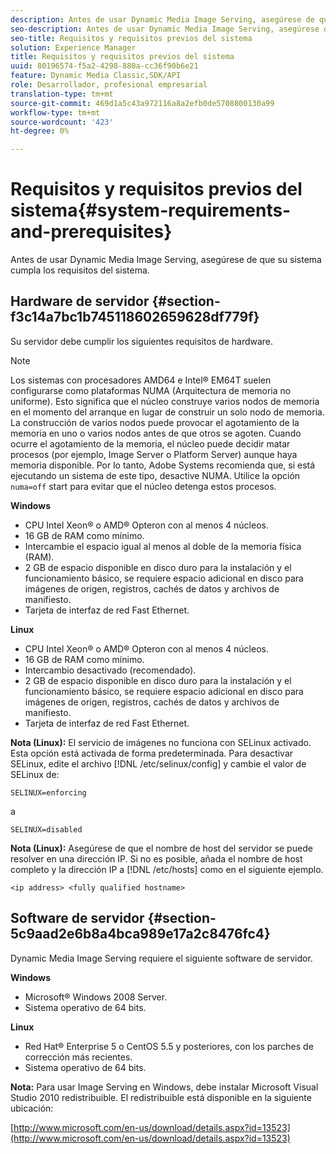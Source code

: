 ```yaml
---
description: Antes de usar Dynamic Media Image Serving, asegúrese de que su sistema cumpla los requisitos del sistema.
seo-description: Antes de usar Dynamic Media Image Serving, asegúrese de que su sistema cumpla los requisitos del sistema.
seo-title: Requisitos y requisitos previos del sistema
solution: Experience Manager
title: Requisitos y requisitos previos del sistema
uuid: 80196574-f5a2-4298-880a-cc36f90b6e21
feature: Dynamic Media Classic,SDK/API
role: Desarrollador, profesional empresarial
translation-type: tm+mt
source-git-commit: 469d1a5c43a972116a8a2efb0de5708800130a99
workflow-type: tm+mt
source-wordcount: '423'
ht-degree: 0%

---
```



# Requisitos y requisitos previos del sistema{#system-requirements-and-prerequisites}

Antes de usar Dynamic Media Image Serving, asegúrese de que su sistema cumpla los requisitos del sistema.

## Hardware de servidor {#section-f3c14a7bc1b745118602659628df779f}

Su servidor debe cumplir los siguientes requisitos de hardware.

>[!NOTE]
>
>Los sistemas con procesadores AMD64 e Intel® EM64T suelen configurarse como plataformas NUMA (Arquitectura de memoria no uniforme). Esto significa que el núcleo construye varios nodos de memoria en el momento del arranque en lugar de construir un solo nodo de memoria. La construcción de varios nodos puede provocar el agotamiento de la memoria en uno o varios nodos antes de que otros se agoten. Cuando ocurre el agotamiento de la memoria, el núcleo puede decidir matar procesos (por ejemplo, Image Server o Platform Server) aunque haya memoria disponible. Por lo tanto, Adobe Systems recomienda que, si está ejecutando un sistema de este tipo, desactive NUMA. Utilice la opción `numa=off` start para evitar que el núcleo detenga estos procesos.

**Windows**

* CPU Intel Xeon® o AMD® Opteron con al menos 4 núcleos.
* 16 GB de RAM como mínimo.
* Intercambie el espacio igual al menos al doble de la memoria física (RAM).
* 2 GB de espacio disponible en disco duro para la instalación y el funcionamiento básico, se requiere espacio adicional en disco para imágenes de origen, registros, cachés de datos y archivos de manifiesto.
* Tarjeta de interfaz de red Fast Ethernet.

**Linux**

* CPU Intel Xeon® o AMD® Opteron con al menos 4 núcleos.
* 16 GB de RAM como mínimo.
* Intercambio desactivado (recomendado).
* 2 GB de espacio disponible en disco duro para la instalación y el funcionamiento básico, se requiere espacio adicional en disco para imágenes de origen, registros, cachés de datos y archivos de manifiesto.
* Tarjeta de interfaz de red Fast Ethernet.

**Nota (Linux):**  El servicio de imágenes no funciona con SELinux activado. Esta opción está activada de forma predeterminada. Para desactivar SELinux, edite el archivo [!DNL /etc/selinux/config] y cambie el valor de SELinux de:

`SELINUX=enforcing`

a

`SELINUX=disabled`

**Nota (Linux):** Asegúrese de que el nombre de host del servidor se puede resolver en una dirección IP. Si no es posible, añada el nombre de host completo y la dirección IP a [!DNL /etc/hosts] como en el siguiente ejemplo.

`<ip address> <fully qualified hostname>`

## Software de servidor {#section-5c9aad2e6b8a4bca989e17a2c8476fc4}

Dynamic Media Image Serving requiere el siguiente software de servidor.

**Windows**

* Microsoft® Windows 2008 Server.
* Sistema operativo de 64 bits.

**Linux**

* Red Hat® Enterprise 5 o CentOS 5.5 y posteriores, con los parches de corrección más recientes.
* Sistema operativo de 64 bits.

**Nota:** Para usar Image Serving en Windows, debe instalar Microsoft Visual Studio 2010 redistribuible. El redistribuible está disponible en la siguiente ubicación:

[http://www.microsoft.com/en-us/download/details.aspx?id=13523](http://www.microsoft.com/en-us/download/details.aspx?id=13523)

